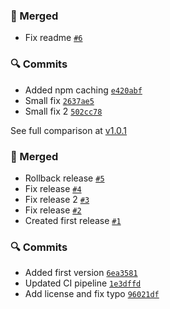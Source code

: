 
### :twisted_rightwards_arrows: Merged

- Fix readme [`#6`](https://github.com/orangebeard-io/jest-listener/pull/6)

### :mag: Commits

- Added npm caching [`e420abf`](https://github.com/orangebeard-io/jest-listener/commit/e420abf23afef6523798d85b99a90f7396375f4c)
- Small fix [`2637ae5`](https://github.com/orangebeard-io/jest-listener/commit/2637ae5cbb0808f0f588af1ef7a616f0e9661eca)
- Small fix 2 [`502cc78`](https://github.com/orangebeard-io/jest-listener/commit/502cc78495e3c584b325ba5bd27e0afcee9d67a6)

See full comparison at [v1.0.1](https://github.com/orangebeard-io/jest-listener/compare/v1.0.0...v1.0.1)

### :twisted_rightwards_arrows: Merged

- Rollback release [`#5`](https://github.com/orangebeard-io/jest-listener/pull/5)
- Fix release [`#4`](https://github.com/orangebeard-io/jest-listener/pull/4)
- Fix release 2 [`#3`](https://github.com/orangebeard-io/jest-listener/pull/3)
- Fix release [`#2`](https://github.com/orangebeard-io/jest-listener/pull/2)
- Created first release [`#1`](https://github.com/orangebeard-io/jest-listener/pull/1)

### :mag: Commits

- Added first version [`6ea3581`](https://github.com/orangebeard-io/jest-listener/commit/6ea3581752c2b2efae4654d1c32d957af479f7ad)
- Updated CI pipeline [`1e3dffd`](https://github.com/orangebeard-io/jest-listener/commit/1e3dffddb65d681fd5c0cc711b4850ec1089a4ae)
- Add license and fix typo [`96021df`](https://github.com/orangebeard-io/jest-listener/commit/96021df22df0e8945e41075493fe077d301da440)
